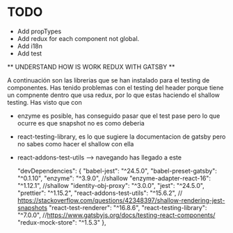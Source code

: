# TODO
* Add propTypes
* Add redux for each component not global.
* Add i18n
* Add test

** UNDERSTAND HOW IS WORK REDUX WITH GATSBY **



 A continuación son las librerias que se han instalado para el testing de componentes. Has tenido problemas con el testing del header porque tiene un compnente dentro que usa redux, por lo que estas haciendo el shallow testing. Has visto que con 
* enzyme es posible, has conseguido pasar que el test pase pero lo que ocurre es que snapshot no es como deberia
* react-testing-library, es lo que sugiere la documentacion de gatsby pero no sabes como hacer el shallow con ella
* react-addons-test-utils --> navegando has llegado a este

  "devDependencies": {
    "babel-jest": "^24.5.0",
    "babel-preset-gatsby": "^0.1.10",
    "enzyme": "^3.9.0",                   //shallow
    "enzyme-adapter-react-16": "^1.12.1", //shallow
    "identity-obj-proxy": "^3.0.0",
    "jest": "^24.5.0",
    "prettier": "^1.15.2",
    "react-addons-test-utils": "^15.6.2", // https://stackoverflow.com/questions/42348397/shallow-rendering-jest-snapshots
    "react-test-renderer": "^16.8.6",
    "react-testing-library": "^7.0.0",  //https://www.gatsbyjs.org/docs/testing-react-components/
    "redux-mock-store": "^1.5.3"
  },